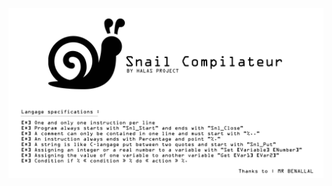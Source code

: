 ![alt text](https://raw.githubusercontent.com/HalasProject/SnailCompilateur/master/src/description.png)
